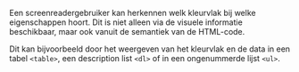 <!-- @license CC0-1.0 -->

Een screenreadergebruiker kan herkennen welk kleurvlak bij welke eigenschappen hoort.
Dit is niet alleen via de visuele informatie beschikbaar, maar ook vanuit de semantiek van de HTML-code.

Dit kan bijvoorbeeld door het weergeven van het kleurvlak en de data in een tabel `<table>`, een description list `<dl>` of in een ongenummerde lijst `<ul>`.
